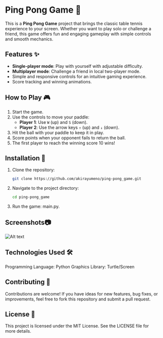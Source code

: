 # Ping Pong Game 🏓

This is a **Ping Pong Game** project that brings the classic table tennis experience to your screen. Whether you want to play solo or challenge a friend, this game offers fun and engaging gameplay with simple controls and smooth mechanics.

## Features ✨
- **Single-player mode**: Play with yourself with adjustable difficulty.
- **Multiplayer mode**: Challenge a friend in local two-player mode.
- Simple and responsive controls for an intuitive gaming experience.
- Score tracking and winning animations.

## How to Play 🎮
1. Start the game.
2. Use the controls to move your paddle:
   - **Player 1**: Use `W` (up) and `S` (down).
   - **Player 2**: Use the arrow keys `↑` (up) and `↓` (down).
3. Hit the ball with your paddle to keep it in play.
4. Score points when your opponent fails to return the ball.
5. The first player to reach the winning score 10 wins!

## Installation 🚀
1. Clone the repository:
   ```bash
   git clone https://github.com/akirayumeno/ping-pong_game.git
2. Navigate to the project directory:
   ```bash
   cd ping-pong_game
3. Run the game: main.py.

## Screenshots📷
![Alt text](https://github.com/user-attachments/assets/1bf6ce13-83f7-4995-8bd9-81f064522c9d)

## Technologies Used 🛠
Programming Language: Python
Graphics Library: Turtle/Screen

## Contributing 🤝
Contributions are welcome! If you have ideas for new features, bug fixes, or improvements, feel free to fork this repository and submit a pull request.

## License 📜
This project is licensed under the MIT License. See the LICENSE file for more details.
